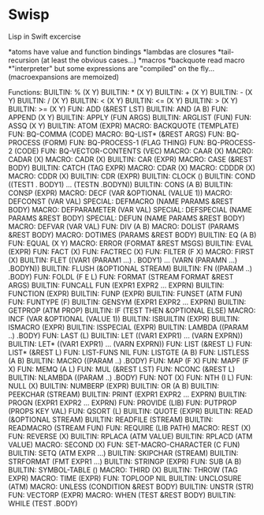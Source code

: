 # Swisp
Lisp in Swift excercise

*atoms have value and function bindings
*lambdas are closures
*tail-recursion (at least the obvious cases...)
*macros
*backquote read macro
*"interpreter" but some expressions are "compiled" on the fly... (macroexpansions are memoized)

Functions:
BUILTIN: % (X Y)
BUILTIN: * (X Y)
BUILTIN: + (X Y)
BUILTIN: - (X Y)
BUILTIN: / (X Y)
BUILTIN: < (X Y)
BUILTIN: <= (X Y)
BUILTIN: > (X Y)
BUILTIN: >= (X Y)
FUN: ADD (&REST LST)
BUILTIN: AND (A B)
FUN: APPEND (X Y)
BUILTIN: APPLY (FUN ARGS)
BUILTIN: ARGLIST (FUN)
FUN: ASSQ (X Y)
BUILTIN: ATOM (EXPR)
MACRO: BACKQUOTE (TEMPLATE)
FUN: BQ-COMMA (CODE)
MACRO: BQ-LIST* (&REST ARGS)
FUN: BQ-PROCESS (FORM)
FUN: BQ-PROCESS-1 (FLAG THING)
FUN: BQ-PROCESS-2 (CODE)
FUN: BQ-VECTOR-CONTENTS (VEC)
MACRO: CAAR (X)
MACRO: CADAR (X)
MACRO: CADR (X)
BUILTIN: CAR (EXPR)
MACRO: CASE (&REST BODY)
BUILTIN: CATCH (TAG EXPR)
MACRO: CDAR (X)
MACRO: CDDDR (X)
MACRO: CDDR (X)
BUILTIN: CDR (EXPR)
BUILTIN: CLOCK ()
BUILTIN: COND ((TEST1 . BODY1) ... (TESTN .BODYN))
BUILTIN: CONS (A B)
BUILTIN: CONSP (EXPR)
MACRO: DECF (VAR &OPTIONAL (VALUE 1))
MACRO: DEFCONST (VAR VAL)
SPECIAL: DEFMACRO (NAME PARAMS &REST BODY)
MACRO: DEFPARAMETER (VAR VAL)
SPECIAL: DEFSPECIAL (NAME PARAMS &REST BODY)
SPECIAL: DEFUN (NAME PARAMS &REST BODY)
MACRO: DEFVAR (VAR VAL)
FUN: DIV (A B)
MACRO: DOLIST (PARAMS &REST BODY)
MACRO: DOTIMES (PARAMS &REST BODY)
BUILTIN: EQ (A B)
FUN: EQUAL (X Y)
MACRO: ERROR (FORMAT &REST MSGS)
BUILTIN: EVAL (EXPR)
FUN: FACT (X)
FUN: FACTREC (X)
FUN: FILTER (F X)
MACRO: FIRST (X)
BUILTIN: FLET ((VAR1 (PARAM1 ...) . BODY1) ... (VARN (PARAMN ...) .BODYN))
BUILTIN: FLUSH (&OPTIONAL STREAM)
BUILTIN: FN ((PARAM ..) .BODY)
FUN: FOLDL (F E L)
FUN: FORMAT (STREAM FORMAT &REST ARGS)
BUILTIN: FUNCALL FUN (EXPR1 EXPR2 ... EXPRN)
BUILTIN: FUNCTION (EXPR)
BUILTIN: FUNP (EXPR)
BUILTIN: FUNSET (ATM FUN)
FUN: FUNTYPE (F)
BUILTIN: GENSYM (EXPR1 EXPR2 ... EXPRN)
BUILTIN: GETPROP (ATM PROP)
BUILTIN: IF (TEST THEN &OPTIONAL ELSE)
MACRO: INCF (VAR &OPTIONAL (VALUE 1))
BUILTIN: ISBUILTIN (EXPR)
BUILTIN: ISMACRO (EXPR)
BUILTIN: ISSPECIAL (EXPR)
BUILTIN: LAMBDA ((PARAM ..) .BODY)
FUN: LAST (L)
BUILTIN: LET ((VAR1 EXPR1) ... (VARN EXPRN))
BUILTIN: LET* ((VAR1 EXPR1) ... (VARN EXPRN))
FUN: LIST (&REST L)
FUN: LIST* (&REST L)
FUN: LIST-FUNS NIL
FUN: LISTGTE (A B)
FUN: LISTLESS (A B)
BUILTIN: MACRO ((PARAM ..) .BODY)
FUN: MAP (F X)
FUN: MAPF (F X)
FUN: MEMQ (A L)
FUN: MUL (&REST LST)
FUN: NCONC (&REST L)
BUILTIN: NLAMBDA ((PARAM ..) .BODY)
FUN: NOT (X)
FUN: NTH (I L)
FUN: NULL (X)
BUILTIN: NUMBERP (EXPR)
BUILTIN: OR (A B)
BUILTIN: PEEKCHAR (STREAM)
BUILTIN: PRINT (EXPR1 EXPR2 ... EXPRN)
BUILTIN: PROGN (EXPR1 EXPR2 ... EXPRN)
FUN: PROVIDE (LIB)
FUN: PUTPROP (PROPS KEY VAL)
FUN: QSORT (L)
BUILTIN: QUOTE (EXPR)
BUILTIN: READ (&OPTIONAL STREAM)
BUILTIN: READFILE (STREAM)
BUILTIN: READMACRO (STREAM FUN)
FUN: REQUIRE (LIB PATH)
MACRO: REST (X)
FUN: REVERSE (X)
BUILTIN: RPLACA (ATM VALUE)
BUILTIN: RPLACD (ATM VALUE)
MACRO: SECOND (X)
FUN: SET-MACRO-CHARACTER (C FUN)
BUILTIN: SETQ (ATM EXPR ...)
BUILTIN: SKIPCHAR (STREAM)
BUILTIN: STRFORMAT (FMT EXPR1 ...)
BUILTIN: STRINGP (EXPR)
FUN: SUB (A B)
BUILTIN: SYMBOL-TABLE ()
MACRO: THIRD (X)
BUILTIN: THROW (TAG EXPR)
MACRO: TIME (EXPR)
FUN: TOPLOOP NIL
BUILTIN: UNCLOSURE (ATM)
MACRO: UNLESS (CONDITION &REST BODY)
BUILTIN: UNSTR (STR)
FUN: VECTORP (EXPR)
MACRO: WHEN (TEST &REST BODY)
BUILTIN: WHILE (TEST .BODY)
